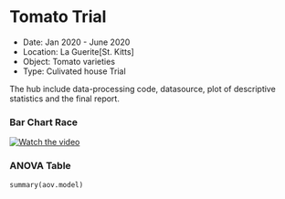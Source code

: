# Tomato Trial
* Date: 		Jan 2020 - June 2020
* Location:	La Guerite[St. Kitts]
* Object:		Tomato varieties
* Type:		Culivated house Trial

The hub include data-processing code, datasource, plot of descriptive statistics and the final report.


### Bar Chart Race 
[![Watch the video](https://github.com/supermonk00/St.Kitts/blob/master/Tomato_Trial/Bar.chart.race.cover.png)](https://preview.flourish.studio/2796245/ayQJ9jWAgFND7KjslUvAEj7jHr1aQQKd__Ydgukr5o2AWfSMa2TqfA2Titcu04pT/)

### ANOVA Table
```{r echo=FALSE}
summary(aov.model)
```